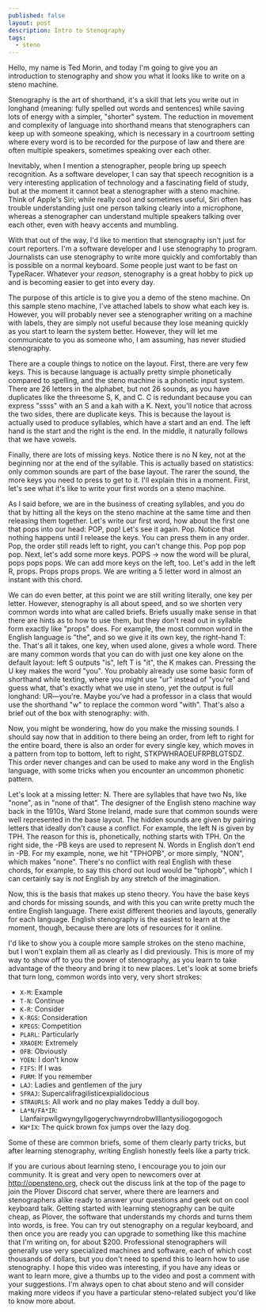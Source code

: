 ```yaml
---
published: false
layout: post
description: Intro to Stenography
tags:
  - steno
---
```

Hello, my name is Ted Morin, and today I'm going to give you an introduction to stenography and show you what it looks like to write on a steno machine.

Stenography is the art of shorthand, it's a skill that lets you write out in longhand (meaning: fully spelled out words and sentences) while saving lots of energy with a simpler, "shorter" system. The reduction in movement and complexity of language into shorthand means that stenographers can keep up with someone speaking, which is necessary in a courtroom setting where every word is to be recorded for the purpose of law and there are often multiple speakers, sometimes speaking over each other.

Inevitably, when I mention a stenographer, people bring up speech recognition. As a software developer, I can say that speech recognition is a very interesting application of technology and a fascinating field of study, but at the moment it cannot beat a stenographer with a steno machine. Think of Apple's Siri; while really cool and sometimes useful, Siri often has trouble understanding just one person talking clearly into a microphone, whereas a stenographer can understand multiple speakers talking over each other, even with heavy accents and mumbling.

With that out of the way, I'd like to mention that stenography isn't just for court reporters. I'm a software developer and I use stenography to program. Journalists can use stenography to write more quickly and comfortably than is possible on a normal keyboard. Some people just want to be fast on TypeRacer. Whatever your *reason*, stenography is a great hobby to pick up and is becoming easier to get into every day.

The purpose of this article is to give you a demo of the steno machine. On this sample steno machine, I've attached labels to show what each key is. However, you will probably never see a stenographer writing on a machine with labels, they are simply not useful because they lose meaning quickly as you start to learn the system better. However, they will let me communicate to you as someone who, I am assuming, has never studied stenography.

There are a couple things to notice on the layout. First, there are very few keys. This is because language is actually pretty simple phonetically compared to spelling, and the steno machine is a phonetic input system. There are 26 letters in the alphabet, but not 26 sounds, as you have duplicates like the threesome S, K, and C. C is redundant because you can express "ssss" with an S and a kah with a K. Next, you'll notice that across the two sides, there are duplicate keys. This is because the layout is actually used to produce syllables, which have a start and an end. The left hand is the start and the right is the end. In the middle, it naturally follows that we have vowels.

Finally, there are lots of missing keys. Notice there is no N key, not at the beginning nor at the end of the syllable. This is actually based on statistics: only common sounds are part of the base layout. The rarer the sound, the more keys you need to press to get to it. I'll explain this in a moment. First, let's see what it's like to write your first words on a steno machine.

As I said before, we are in the business of creating syllables, and you do that by hitting all the keys on the steno machine at the same time and then releasing them together. Let's write our first word, how about the first one that pops into our head: POP, pop! Let's see it again. Pop. Notice that nothing happens until I release the keys. You can press them in any order. Pop, the order still reads left to right, you can't change this. Pop pop pop pop. Next, let's add some more keys. POPS → now the word will be plural, pops pops pops. We can add more keys on the left, too. Let's add in the left R, props. Props props props. We are writing a 5 letter word in almost an instant with this chord.

We can do even better, at this point we are still writing literally, one key per letter. However, stenography is all about speed, and so we shorten very common words into what are called briefs. Briefs usually make sense in that there are hints as to how to use them, but they don't read out in syllable form exactly like "props" does. For example, the most common word in the English language is "the", and so we give it its own key, the right-hand T: the. That's all it takes, one key, when used alone, gives a whole word. There are many common words that you can do with just one key alone on the default layout: left S outputs "is", left T is "it", the K makes can. Pressing the U key makes the word "you". You probably already use some basic form of shorthand while texting, where you might use "ur" instead of "you're" and guess what, that's exactly what we use in steno, yet the output is full longhand: UR—you're. Maybe you've had a professor in a class that would use the shorthand "w" to replace the common word "with". That's also a brief out of the box with stenography: with.

Now, you might be wondering, how do you make the missing sounds. I should say now that in addition to there being an order, from left to right for the entire board, there is also an order for every single key, which moves in a pattern from top to bottom, left to right, STKPWHRAOEUFRPBLGTSDZ. This order never changes and can be used to make any word in the English language, with some tricks when you encounter an uncommon phonetic pattern.

Let's look at a missing letter: N. There are syllables that have two Ns, like "none", as in "none of that". The designer of the English steno machine way back in the 1910s, Ward Stone Ireland, made sure that common sounds were well represented in the base layout. The hidden sounds are given by pairing letters that ideally don't cause a conflict. For example, the left N is given by TPH. The reason for this is, phonetically, nothing starts with TPH. On the right side, the -PB keys are used to represent N. Words in English don't end in -PB. For my example, none, we hit "TPHOPB", or more simply, "NON", which makes "none". There's no conflict with real English with these chords, for example, to say this chord out loud would be "tiphopb", which I can certainly say is *not* English by any stretch of the imagination.

Now, this is the basis that makes up steno theory. You have the base keys and chords for missing sounds, and with this you can write pretty much the entire English language. There exist different theories and layouts, generally for each language. English stenography is the easiest to learn at the moment, though, because there are lots of resources for it online.

I'd like to show you a couple more sample strokes on the steno machine, but I won't explain them all as clearly as I did previously. This is more of my way to show off to you the power of stenography, as you learn to take advantage of the theory and bring it to new places. Let's look at some briefs that turn long, common words into very, very short strokes:

- `X-M`: Example
- `T-N`: Continue
- `K-R`: Consider
- `K-RGS`: Consideration
- `KPEGS`: Competition
- `PLARL`: Particularly
- `XRAOEM`: Extremely
- `OFB`: Obviously
- `YOEN`: I don't know
- `FIFS`: If I was
- `FURM`: If you remember
- `LAJ`: Ladies and gentlemen of the jury
- `SFRAJ`: Supercalifragilisticexpialidocious
- `STRAURLS`: All work and no play makes Teddy a dull boy.
- `LA*N/FA*IR`: Llanfairpwllgwyngyllgogerychwyrndrobwllllantysiliogogogoch
- `KW*IX`: The quick brown fox jumps over the lazy dog.

Some of these are common briefs, some of them clearly party tricks, but after learning stenography, writing English honestly feels like a party trick.

If you are curious about learning steno, I encourage you to join our community. It is great and very open to newcomers over at http://opensteno.org, check out the discuss link at the top of the page to join the Plover Discord chat server, where there are learners and stenographers alike ready to answer your questions and geek out on cool keyboard talk. Getting started with learning stenography can be quite cheap, as Plover, the software that understands my chords and turns them into words, is free. You can try out stenography on a regular keyboard, and then once you are ready you can upgrade to something like this machine that I'm writing on, for about $200. Professional stenographers will generally use very specialized machines and software, each of which cost thousands of dollars, but you don't need to spend this to learn how to use stenography. I hope this video was interesting, if you have any ideas or want to learn more, give a thumbs up to the video and post a comment with your suggestions. I'm always open to chat about steno and will consider making more videos if you have a particular steno-related subject you'd like to know more about.

